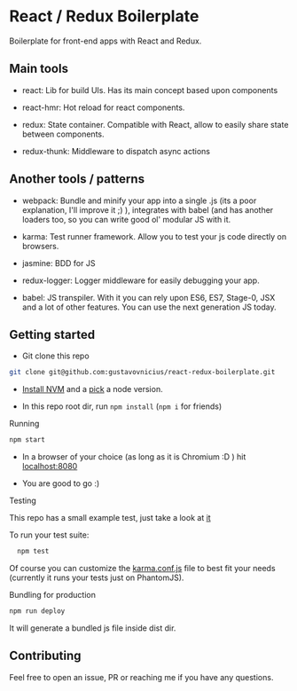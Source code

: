 React / Redux Boilerplate
======================================

Boilerplate for front-end apps with React and Redux.

Main tools
-----------------------------------

- react: Lib for build UIs. Has its main concept based upon components

- react-hmr: Hot reload for react components.

- redux: State container. Compatible with React, allow to easily share state between components.

- redux-thunk: Middleware to dispatch async actions

Another tools / patterns
----------------------------------

- webpack: Bundle and minify your app into a single .js (its a poor explanation, I'll improve it ;) ), integrates with babel (and has another loaders too, so you can write good ol' modular JS with it.

- karma: Test runner framework. Allow you to test your js code directly on browsers.

- jasmine: BDD for JS

- redux-logger: Logger middleware for easily debugging your app.

- babel: JS transpiler. With it you can rely upon ES6, ES7, Stage-0, JSX and a lot of other features. You can use the next generation JS today.

Getting started
---------------------

- Git clone this repo

```sh
git clone git@github.com:gustavovnicius/react-redux-boilerplate.git
```

- [Install NVM](https://github.com/creationix/nvm#install-script) and a [pick](https://github.com/creationix/nvm#usage) a node version.

- In this repo root dir, run `npm install` (`npm i` for friends)

Running

```sh
npm start
```
- In a browser of your choice (as long as it is Chromium :D ) hit [localhost:8080](localhost:8080)

- You are good to go :)

Testing

This repo has a small example test, just take a look at [it](https://github.com/gustavovnicius/react-redux-boilerplate/blob/master/specs/components/single.spec.js)

To run your test suite:
```sh
  npm test
```

Of course you can customize the [karma.conf.js](https://github.com/gustavovnicius/react-redux-boilerplate/blob/master/karma.conf.js) file to best fit your needs (currently it runs your tests just on PhantomJS).

Bundling for production

```sh
npm run deploy
```

It will generate a bundled js file inside dist dir.

Contributing
------------------

Feel free to open an issue, PR or reaching me if you have any questions.
